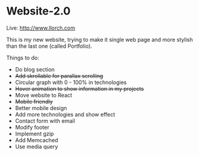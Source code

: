 # Website-2.0

Live: http://www.llorch.com

This is my new website, trying to make it single web page and more stylish than the last one (called Portfolio).

Things to do:
- Do blog section
- ~~Add skrollable for parallax scrolling~~
- Circular graph with 0 - 100% in technologies
- ~~Hover animation to show information in my projects~~
- Move website to React
- ~~Mobile friendly~~
- Better mobile design
- Add more technologies and show effect
- Contact form with email
- Modify footer
- Implement gzip
- Add Memcached
- Use media query
